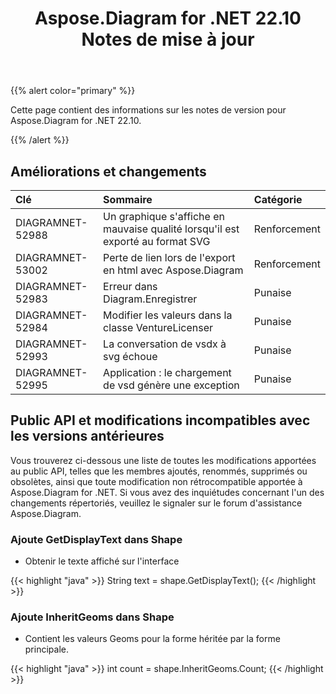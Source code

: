 ﻿---
title: Aspose.Diagram for .NET 22.10 Notes de mise à jour
type: docs
weight: 18
url: /fr/net/aspose-diagram-for-net-22-10-release-notes/
---
{{% alert color="primary" %}} 

Cette page contient des informations sur les notes de version pour Aspose.Diagram for .NET 22.10.

{{% /alert %}} 
## **Améliorations et changements**

|**Clé**|**Sommaire**|**Catégorie**|
|:- |:- |:- |
|DIAGRAMNET-52988|Un graphique s'affiche en mauvaise qualité lorsqu'il est exporté au format SVG|Renforcement|
|DIAGRAMNET-53002|Perte de lien lors de l'export en html avec Aspose.Diagram|Renforcement|
|DIAGRAMNET-52983|Erreur dans Diagram.Enregistrer|Punaise|
|DIAGRAMNET-52984|Modifier les valeurs dans la classe VentureLicenser|Punaise|
|DIAGRAMNET-52993|La conversation de vsdx à svg échoue|Punaise|
|DIAGRAMNET-52995|Application : le chargement de vsd génère une exception|Punaise|

## **Public API et modifications incompatibles avec les versions antérieures**
Vous trouverez ci-dessous une liste de toutes les modifications apportées au public API, telles que les membres ajoutés, renommés, supprimés ou obsolètes, ainsi que toute modification non rétrocompatible apportée à Aspose.Diagram for .NET. Si vous avez des inquiétudes concernant l'un des changements répertoriés, veuillez le signaler sur le forum d'assistance Aspose.Diagram.

### **Ajoute GetDisplayText dans Shape**
- Obtenir le texte affiché sur l'interface

{{< highlight "java" >}}
String text = shape.GetDisplayText();
{{< /highlight >}}

### **Ajoute InheritGeoms dans Shape**
- Contient les valeurs Geoms pour la forme héritée par la forme principale.

{{< highlight "java" >}}
int count = shape.InheritGeoms.Count;
{{< /highlight >}}